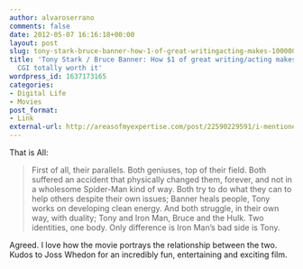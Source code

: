 ```yaml
---
author: alvaroserrano
comments: false
date: 2012-05-07 16:16:18+00:00
layout: post
slug: tony-stark-bruce-banner-how-1-of-great-writingacting-makes-100000-of-cgi-totally-worth-it
title: 'Tony Stark / Bruce Banner: How $1 of great writing/acting makes $100,000 of
  CGI totally worth it'
wordpress_id: 1637173165
categories:
- Digital Life
- Movies
post_format:
- Link
external-url: http://areasofmyexpertise.com/post/22590229591/i-mentioned-this-tumbl-essay-on-twitter-last
---
```


That is All:

<blockquote>First of all, their parallels. Both geniuses, top of their field. Both suffered an accident that physically changed them, forever, and not in a wholesome Spider-Man kind of way. Both try to do what they can to help others despite their own issues; Banner heals people, Tony works on developing clean energy. And both struggle, in their own way, with duality; Tony and Iron Man, Bruce and the Hulk. Two identities, one body. Only difference is Iron Man’s bad side is Tony.</blockquote>



Agreed. I love how the movie portrays the relationship between the two. Kudos to Joss Whedon for an incredibly fun, entertaining and exciting film.
